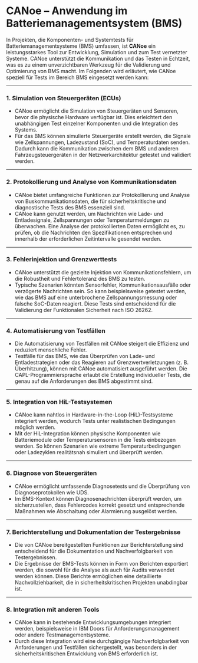 # CANoe – Anwendung im Batteriemanagementsystem (BMS)

In Projekten, die Komponenten- und Systemtests für Batteriemanagementsysteme (BMS) umfassen, ist **CANoe** ein leistungsstarkes Tool zur Entwicklung, Simulation und zum Test vernetzter Systeme. CANoe unterstützt die Kommunikation und das Testen in Echtzeit, was es zu einem unverzichtbaren Werkzeug für die Validierung und Optimierung von BMS macht. Im Folgenden wird erläutert, wie CANoe speziell für Tests im Bereich BMS eingesetzt werden kann:

---

### 1. **Simulation von Steuergeräten (ECUs)**
   - CANoe ermöglicht die Simulation von Steuergeräten und Sensoren, bevor die physische Hardware verfügbar ist. Dies erleichtert den unabhängigen Test einzelner Komponenten und die Integration des Systems.
   - Für das BMS können simulierte Steuergeräte erstellt werden, die Signale wie Zellspannungen, Ladezustand (SoC), und Temperaturdaten senden. Dadurch kann die Kommunikation zwischen dem BMS und anderen Fahrzeugsteuergeräten in der Netzwerkarchitektur getestet und validiert werden.

---

### 2. **Protokollierung und Analyse von Kommunikationsdaten**
   - CANoe bietet umfangreiche Funktionen zur Protokollierung und Analyse von Buskommunikationsdaten, die für sicherheitskritische und diagnostische Tests des BMS essenziell sind.
   - CANoe kann genutzt werden, um Nachrichten wie Lade- und Entladesignale, Zellspannungen oder Temperaturmeldungen zu überwachen. Eine Analyse der protokollierten Daten ermöglicht es, zu prüfen, ob die Nachrichten den Spezifikationen entsprechen und innerhalb der erforderlichen Zeitintervalle gesendet werden.

---

### 3. **Fehlerinjektion und Grenzwerttests**
   - CANoe unterstützt die gezielte Injektion von Kommunikationsfehlern, um die Robustheit und Fehlertoleranz des BMS zu testen.
   - Typische Szenarien könnten Sensorfehler, Kommunikationsausfälle oder verzögerte Nachrichten sein. So kann beispielsweise getestet werden, wie das BMS auf eine unterbrochene Zellspannungsmessung oder falsche SoC-Daten reagiert. Diese Tests sind entscheidend für die Validierung der Funktionalen Sicherheit nach ISO 26262.

---

### 4. **Automatisierung von Testfällen**
   - Die Automatisierung von Testfällen mit CANoe steigert die Effizienz und reduziert menschliche Fehler.
   - Testfälle für das BMS, wie das Überprüfen von Lade- und Entladestrategien oder das Reagieren auf Grenzwertverletzungen (z. B. Überhitzung), können mit CANoe automatisiert ausgeführt werden. Die CAPL-Programmiersprache erlaubt die Erstellung individueller Tests, die genau auf die Anforderungen des BMS abgestimmt sind.

---

### 5. **Integration von HiL-Testsystemen**
   - CANoe kann nahtlos in Hardware-in-the-Loop (HiL)-Testsysteme integriert werden, wodurch Tests unter realistischen Bedingungen möglich werden.
   - Mit der HiL-Integration können physische Komponenten wie Batteriemodule oder Temperatursensoren in die Tests einbezogen werden. So können Szenarien wie extreme Temperaturbedingungen oder Ladezyklen realitätsnah simuliert und überprüft werden.

---

### 6. **Diagnose von Steuergeräten**
   - CANoe ermöglicht umfassende Diagnosetests und die Überprüfung von Diagnoseprotokollen wie UDS.
   - Im BMS-Kontext können Diagnosenachrichten überprüft werden, um sicherzustellen, dass Fehlercodes korrekt gesetzt und entsprechende Maßnahmen wie Abschaltung oder Alarmierung ausgelöst werden.

---

### 7. **Berichterstellung und Dokumentation der Testergebnisse**
   - Die von CANoe bereitgestellten Funktionen zur Berichterstellung sind entscheidend für die Dokumentation und Nachverfolgbarkeit von Testergebnissen.
   - Die Ergebnisse der BMS-Tests können in Form von Berichten exportiert werden, die sowohl für die Analyse als auch für Audits verwendet werden können. Diese Berichte ermöglichen eine detaillierte Nachvollziehbarkeit, die in sicherheitskritischen Projekten unabdingbar ist.

---

### 8. **Integration mit anderen Tools**
   - CANoe kann in bestehende Entwicklungsumgebungen integriert werden, beispielsweise in IBM Doors für Anforderungsmanagement oder andere Testmanagementsysteme.
   - Durch diese Integration wird eine durchgängige Nachverfolgbarkeit von Anforderungen und Testfällen sichergestellt, was besonders in der sicherheitskritischen Entwicklung von BMS erforderlich ist.
